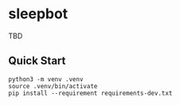 # sleepbot

TBD

## Quick Start
```shell
python3 -m venv .venv
source .venv/bin/activate
pip install --requirement requirements-dev.txt
```

